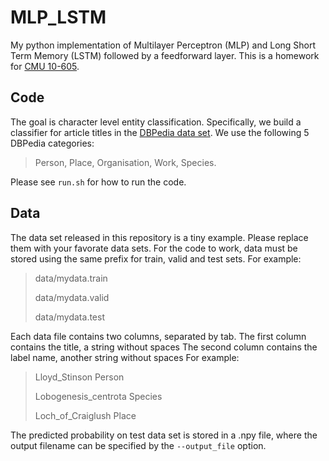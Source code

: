 # MLP_LSTM

My python implementation of Multilayer Perceptron (MLP) and Long Short Term Memory (LSTM) followed by a feedforward layer. 
This is a homework for 
[CMU 10-605](http://curtis.ml.cmu.edu/w/courses/index.php/Machine_Learning_with_Large_Datasets_10-605_in_Fall_2016).

## Code

The goal is character level entity classification. Specifically, we build a classifier for 
article titles in the [DBPedia data set](http://wiki.dbpedia.org/services-resources/datasets/dbpedia-datasets). 
We use the following 5 DBPedia categories:

> Person, Place, Organisation, Work, Species.

Please see `run.sh` for how to run the code.

## Data

The data set released in this repository is a tiny example. 
Please replace them with your favorate data sets.
For the code to work, data must be stored using the same prefix for train, valid and test sets.
For example:
> data/mydata.train
>
> data/mydata.valid
>
> data/mydata.test

Each data file contains two columns, separated by tab.
The first column contains the title, a string without spaces
The second column contains the label name, another string without spaces
For example:

> Lloyd_Stinson   Person
>
> Lobogenesis_centrota    Species
>
> Loch_of_Craiglush   Place

The predicted probability on test data set is stored in a .npy file,
where the output filename can be specified by the `--output_file` option.



